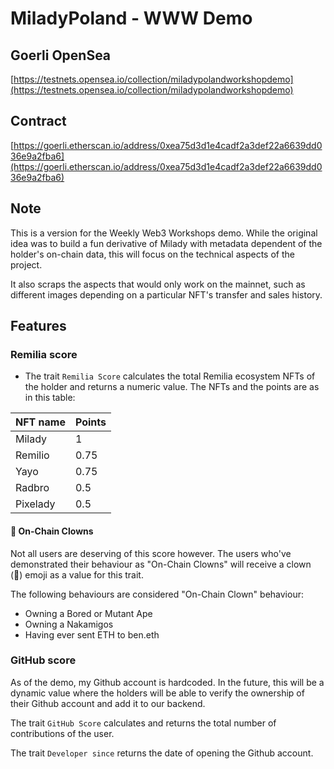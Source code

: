 # MiladyPoland - WWW Demo

## Goerli OpenSea

[https://testnets.opensea.io/collection/miladypolandworkshopdemo](https://testnets.opensea.io/collection/miladypolandworkshopdemo)

## Contract

[https://goerli.etherscan.io/address/0xea75d3d1e4cadf2a3def22a6639dd036e9a2fba6](https://goerli.etherscan.io/address/0xea75d3d1e4cadf2a3def22a6639dd036e9a2fba6)

## Note

This is a version for the Weekly Web3 Workshops demo. While the original idea was to build a fun derivative of Milady with metadata dependent of the holder's on-chain data, this will focus on the technical aspects of the project.

It also scraps the aspects that would only work on the mainnet, such as different images depending on a particular NFT's transfer and sales history.

## Features

### Remilia score

- The trait `Remilia Score` calculates the total Remilia ecosystem NFTs of the holder and returns a numeric value. The NFTs and the points are as in this table:

| NFT name | Points |
| -------- | ------ |
| Milady   | 1      |
| Remilio  | 0.75   |
| Yayo     | 0.75   |
| Radbro   | 0.5    |
| Pixelady | 0.5    |

#### 🤡 On-Chain Clowns

Not all users are deserving of this score however. The users who've demonstrated their behaviour as "On-Chain Clowns" will receive a clown (🤡) emoji as a value for this trait.

The following behaviours are considered "On-Chain Clown" behaviour:

- Owning a Bored or Mutant Ape
- Owning a Nakamigos
- Having ever sent ETH to ben.eth

### GitHub score

As of the demo, my Github account is hardcoded. In the future, this will be a dynamic value where the holders will be able to verify the ownership of their Github account and add it to our backend.

The trait `GitHub Score` calculates and returns the total number of contributions of the user.

The trait `Developer since` returns the date of opening the Github account.
